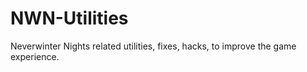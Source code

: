 # NWN-Utilities
Neverwinter Nights related utilities, fixes, hacks, to improve the game experience.
